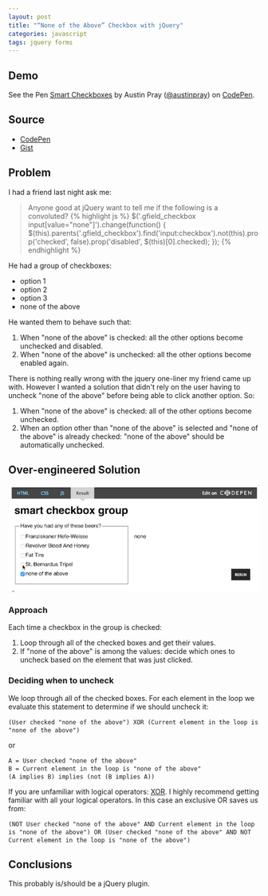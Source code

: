 ```yaml
---
layout: post 
title: "“None of the Above” Checkbox with jQuery" 
categories: javascript
tags: jquery forms
---
```


## Demo

<p 
  data-height="300" 
  data-theme-id="12308" 
  data-slug-hash="KwQQbE" 
  data-default-tab="result" 
  data-user="austinpray" 
  class='codepen'>See the Pen <a
  href='http://codepen.io/austinpray/pen/KwQQbE/'>Smart Checkboxes</a> by Austin
  Pray (<a href='http://codepen.io/austinpray'>@austinpray</a>) on <a
  href='http://codepen.io'>CodePen</a>.</p>
<script async src="//assets.codepen.io/assets/embed/ei.js"></script>

## Source

- [CodePen](http://codepen.io/austinpray/pen/KwQQbE/)
- [Gist](https://gist.github.com/austinpray/0f5d6c5179e855892b46)

## Problem

I had a friend last night ask me:

>Anyone good at jQuery want to tell me if the following is a convoluted?
{% highlight js %}
$('.gfield_checkbox input[value="none"]').change(function() {
  $(this).parents('.gfield_checkbox').find('input:checkbox').not(this).prop('checked', false).prop('disabled', $(this)[0].checked);
});
{% endhighlight %}

He had a group of checkboxes:

- option 1
- option 2
- option 3
- none of the above


He wanted them to behave such that:

1. When "none of the above" is checked: all the other options become unchecked and disabled.
2. When "none of the above" is unchecked: all the other options become enabled again.

There is nothing really wrong with the jquery one-liner my friend came up with. However I wanted a solution that didn't rely on the user having to uncheck "none of the above" before being able to click another option. So:

1. When "none of the above" is checked: all of the other options become unchecked.
2. When an option other than "none of the above" is selected and "none of the above" is already checked: "none of the above" should be automatically unchecked.

## Over-engineered Solution

![gif of checkboxes](/assets/checkbox.gif)

### Approach

Each time a checkbox in the group is checked:

1. Loop through all of the checked boxes and get their values.
2. If "none of the above" is among the values: decide which ones to uncheck based on the element that was just clicked.

### Deciding when to uncheck 

We loop through all of the checked boxes. For each element in the loop we evaluate this statement to determine if we should uncheck it:

```
(User checked "none of the above") XOR (Current element in the loop is "none of the above")
```

or 

```
A = User checked "none of the above"
B = Current element in the loop is "none of the above"
(A implies B) implies (not (B implies A))
```

If you are unfamiliar with logical operators: [XOR](https://en.wikipedia.org/wiki/Exclusive_or). I highly recommend getting familiar with all your logical operators. In this case an exclusive OR saves us from:

```
(NOT User checked "none of the above" AND Current element in the loop is "none of the above") OR (User checked "none of the above" AND NOT Current element in the loop is "none of the above")
```

## Conclusions

This probably is/should be a jQuery plugin.
